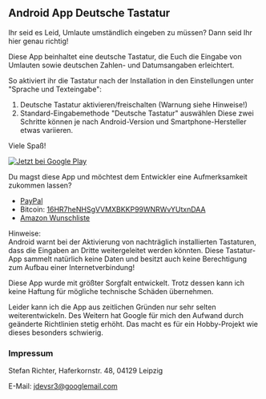 ## Android App Deutsche Tastatur

Ihr seid es Leid, Umlaute umständlich eingeben zu müssen? Dann seid Ihr hier genau richtig!

Diese App beinhaltet eine deutsche Tastatur, die Euch die Eingabe von Umlauten sowie deutschen Zahlen- und Datumsangaben erleichtert.

So aktiviert ihr die Tastatur nach der Installation in den Einstellungen unter "Sprache und Texteingabe":
1. Deutsche Tastatur aktivieren/freischalten (Warnung siehe Hinweise!)
2. Standard-Eingabemethode "Deutsche Tastatur" auswählen
Diese zwei Schritte können je nach Android-Version und Smartphone-Hersteller etwas variieren.

Viele Spaß!

[![Jetzt bei Google Play](https://play.google.com/intl/en_us/badges/images/generic/de_badge_web_generic.png)](http://play.google.com/store/apps/details?id=de.ubuntix.android.mygermankeyboard)

Du magst diese App und möchtest dem Entwickler eine Aufmerksamkeit zukommen lassen?

 - [PayPal](https://www.paypal.com/cgi-bin/webscr?cmd=_s-xclick&hosted_button_id=RCM9U4W33SUPE)
 - Bitcoin: [16HR7heNHSgVVMXBKKP99WNRWvYUtxnDAA](bitcoin:16HR7heNHSgVVMXBKKP99WNRWvYUtxnDAA)
 - [Amazon Wunschliste](http://www.amazon.de/registry/wishlist/141TJJFQ4EQT3)

Hinweise:  
Android warnt bei der Aktivierung von nachträglich installierten Tastaturen, dass die Eingaben an Dritte weitergeleitet werden könnten. Diese Tastatur-App sammelt natürlich keine Daten und besitzt auch keine Berechtigung zum Aufbau einer Internetverbindung!

Diese App wurde mit größter Sorgfalt entwickelt. Trotz dessen kann ich keine Haftung für mögliche technische Schäden übernehmen.

Leider kann ich die App aus zeitlichen Gründen nur sehr selten weiterentwickeln. Des Weitern hat Google für mich den Aufwand durch geänderte Richtlinien stetig erhöht. Das macht es für ein Hobby-Projekt wie dieses besonders schwierig.

### Impressum

Stefan Richter, Haferkornstr. 48, 04129 Leipzig

E-Mail: [jdevsr3@googlemail.com](https://play.google.com/store/apps/developer?id=jdevsr3)
